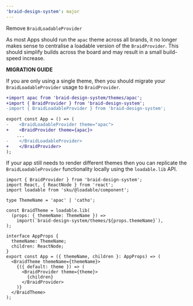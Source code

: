 ```yaml
---
'braid-design-system': major
---
```


Remove `BraidLoadableProvider`

As most Apps should run the `apac` theme across all brands, it no longer makes sense to centralise a loadable version of the `BraidProvider`. This should simplify builds across the board and may result in a small build-speed increase.

**MIGRATION GUIDE**

If you are only using a single theme, then you should migrate your `BraidLoadableProvider` usage to `BraidProvider`.

```diff
+import apac from 'braid-design-system/themes/apac';
+import { BraidProvider } from 'braid-design-system';
-import { BraidLoadableProvider } from 'braid-design-system';

export const App = () => (
-    <BraidLoadableProvider theme="apac">
+    <BraidProvider theme={apac}>
    ...
-    </BraidLoadableProvider>
+    </BraidProvider>
);
```

If your app still needs to render different themes then you can replicate the `BraidLoadableProvider` functionality locally using the `loadable.lib` API.

```tsx
import { BraidProvider } from 'braid-design-system';
import React, { ReactNode } from 'react';
import loadable from 'sku/@loadable/component';

type ThemeName = 'apac' | 'catho';

const BraidTheme = loadable.lib(
  (props: { themeName: ThemeName }) =>
    import(`braid-design-system/themes/${props.themeName}`),
);

interface AppProps {
  themeName: ThemeName;
  children: ReactNode;
}
export const App = ({ themeName, children }: AppProps) => (
  <BraidTheme themeName={themeName}>
    {({ default: theme }) => (
      <BraidProvider theme={theme}>
        {children}
      </BraidProvider>
    )}
  </BraidTheme>
);
```
